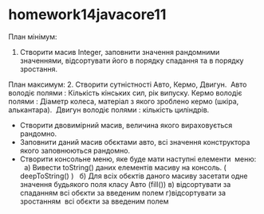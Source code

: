 # homework14javacore11

План мінімум:
1. Створити масив Integer, заповнити значення рандомними значеннями, відсортувати його в порядку спадання та в порядку зростання.

План максимум:
2. Створити сутністності Авто, Кермо, Двигун.  Авто володіє полями : Кількість кінських сил, рік випуску. Кермо володіє полями : Діаметр колеса, матеріал з якого зроблено кермо (шкіра, алькантара).  Двигун володіє полями : кількість циліндрів.

- Створити двовимірний масив, величина якого вираховується рандомно.
- Заповнити даний масив обєктами авто, всі значення конструктора якого заповнюються рандомно.
- Створити консольне меню, яке буде мати наступні елементи  меню:
 	а) Вивести toString() даних елементів масиву на консоль. ( deepToString() )
 	б) Для всіх обєктів даного масиву засетати одне значення будьякого поля класу Авто (fill())
 	в) відсортувати за спаданням всі обєкти за введеним полем
 	г)відсортувати за зростанням  всі обєкти за введеним полем
